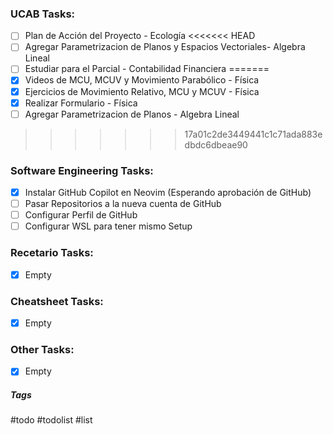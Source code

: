 ### UCAB Tasks:

- [ ] Plan de Acción del Proyecto - Ecología
<<<<<<< HEAD
- [ ] Agregar Parametrizacion de Planos y Espacios Vectoriales- Algebra Lineal
- [ ] Estudiar para el Parcial - Contabilidad Financiera
=======
- [x] Videos de MCU, MCUV y Movimiento Parabólico - Física
- [x] Ejercicios de Movimiento Relativo, MCU y MCUV - Física
- [x] Realizar Formulario - Física
- [ ] Agregar Parametrizacion de Planos - Algebra Lineal
>>>>>>> 17a01c2de3449441c1c71ada883edbdc6dbeae90

### Software Engineering Tasks:

- [x] Instalar GitHub Copilot en Neovim (Esperando aprobación de GitHub)
- [ ] Pasar Repositorios a la nueva cuenta de GitHub
- [ ] Configurar Perfil de GitHub
- [ ] Configurar WSL para tener mismo Setup

### Recetario Tasks:

- [x] Empty

### Cheatsheet Tasks:

- [x] Empty

### Other Tasks:

- [x] Empty

##### Tags

#todo #todolist #list